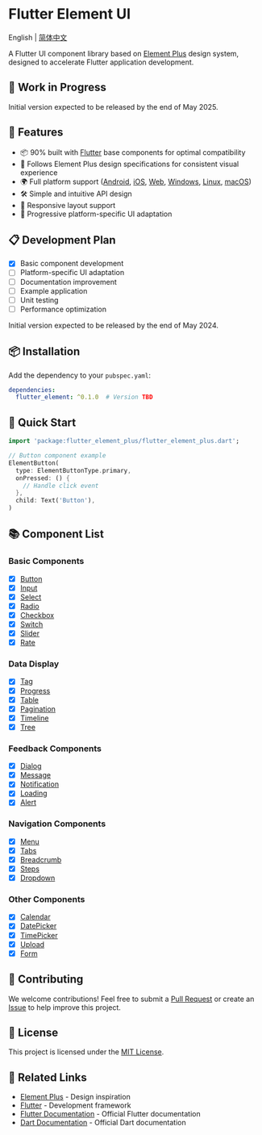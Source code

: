 # Flutter Element UI

English | [简体中文](README.md)

A Flutter UI component library based on [Element Plus](https://element-plus.org/) design system, designed to accelerate Flutter application development.

## 🚧 Work in Progress

Initial version expected to be released by the end of May 2025.

## 🚀 Features

- 📦 90% built with [Flutter](https://flutter.dev/) base components for optimal compatibility
- 🎨 Follows Element Plus design specifications for consistent visual experience
- 🌍 Full platform support ([Android](https://developer.android.com/), [iOS](https://developer.apple.com/ios/), [Web](https://flutter.dev/web), [Windows](https://flutter.dev/desktop), [Linux](https://flutter.dev/desktop), [macOS](https://flutter.dev/desktop))
- 🛠 Simple and intuitive API design
- 📱 Responsive layout support
- 🎯 Progressive platform-specific UI adaptation

## 📋 Development Plan

- [x] Basic component development
- [ ] Platform-specific UI adaptation
- [ ] Documentation improvement
- [ ] Example application
- [ ] Unit testing
- [ ] Performance optimization

Initial version expected to be released by the end of May 2024.

## 📦 Installation

Add the dependency to your `pubspec.yaml`:

```yaml
dependencies:
  flutter_element: ^0.1.0  # Version TBD
```

## 🎯 Quick Start

```dart
import 'package:flutter_element_plus/flutter_element_plus.dart';

// Button component example
ElementButton(
  type: ElementButtonType.primary,
  onPressed: () {
    // Handle click event
  },
  child: Text('Button'),
)
```

## 📚 Component List

### Basic Components

- [x] [Button](example/lib/pages/button_page/index.dart)
- [x] [Input](example/lib/pages/input_page/index.dart)
- [x] [Select](example/lib/pages/select_page/index.dart)
- [x] [Radio](example/lib/pages/radio_page/index.dart)
- [x] [Checkbox](example/lib/pages/checkbox_page/index.dart)
- [x] [Switch](example/lib/pages/switch_page/index.dart)
- [x] [Slider](example/lib/pages/slider_page/index.dart)
- [x] [Rate](example/lib/pages/rate_page/index.dart)

### Data Display

- [x] [Tag](example/lib/pages/tag_page/index.dart)
- [x] [Progress](example/lib/pages/progress_page/index.dart)
- [x] [Table](example/lib/pages/table_page/index.dart)
- [x] [Pagination](example/lib/pages/pagination_page/index.dart)
- [x] [Timeline](example/lib/pages/timeline_page/index.dart)
- [x] [Tree](example/lib/pages/tree_page/index.dart)

### Feedback Components

- [x] [Dialog](example/lib/pages/dialog_page/index.dart)
- [x] [Message](example/lib/pages/message_page/index.dart)
- [x] [Notification](example/lib/pages/notification_page/index.dart)
- [x] [Loading](example/lib/pages/loading_page/index.dart)
- [x] [Alert](example/lib/pages/alert_page/index.dart)

### Navigation Components

- [x] [Menu](example/lib/pages/menu_page/index.dart)
- [x] [Tabs](example/lib/pages/tabs_page/index.dart)
- [x] [Breadcrumb](example/lib/pages/breadcrumb_page/index.dart)
- [x] [Steps](example/lib/pages/steps_page/index.dart)
- [x] [Dropdown](example/lib/pages/dropdown_page/index.dart)

### Other Components

- [x] [Calendar](example/lib/pages/calendar_page/index.dart)
- [x] [DatePicker](example/lib/pages/date_picker_page/index.dart)
- [x] [TimePicker](example/lib/pages/time_picker_page/index.dart)
- [x] [Upload](example/lib/pages/upload_page/index.dart)
- [x] [Form](example/lib/pages/form_page/index.dart)

## 🤝 Contributing

We welcome contributions! Feel free to submit a [Pull Request](https://github.com/yourusername/flutter_element/pulls) or create an [Issue](https://github.com/yourusername/flutter_element/issues) to help improve this project.

## 📄 License

This project is licensed under the [MIT License](LICENSE).

## 🔗 Related Links

- [Element Plus](https://element-plus.org/) - Design inspiration
- [Flutter](https://flutter.dev/) - Development framework
- [Flutter Documentation](https://docs.flutter.dev/) - Official Flutter documentation
- [Dart Documentation](https://dart.dev/guides) - Official Dart documentation 